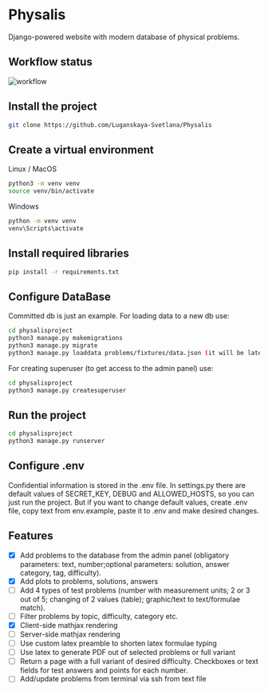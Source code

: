# Physalis
Django-powered website with modern database of physical problems. 

## Workflow status
![workflow](https://github.com/Luganskaya-Svetlana/Physalis/actions/workflows/python-package.yml/badge.svg)

## Install the project
```bash 
git clone https://github.com/Luganskaya-Svetlana/Physalis
```

## Create a virtual environment
Linux / MacOS

```bash
python3 -m venv venv
source venv/bin/activate
```

Windows

```bash
python -m venv venv
venv\Scripts\activate
```

## Install required libraries
```bash
pip install -r requirements.txt
```

## Configure DataBase
Committed db is just an example. 
For loading data to a new db use:
```bash
cd physalisproject
python3 manage.py makemigrations
python3 manage.py migrate
python3 manage.py loaddata problems/fixtures/data.json (it will be later)
```
For creating superuser (to get access to the admin panel) use:
```bash
cd physalisproject
python3 manage.py createsuperuser
```

## Run the project 
```bash
cd physalisproject
python3 manage.py runserver
```

## Configure .env
Confidential information is stored in the .env file.
In settings.py there are default values of SECRET_KEY, DEBUG and ALLOWED_HOSTS, so you can just run the project. But if you want to change default values, create .env file, copy text from env.example, paste it to .env and make desired changes.

## Features
- [x] Add problems to the database from the admin panel (obligatory parameters: text, number;optional parameters: solution, answer category, tag, difficulty).
- [x] Add plots to problems, solutions, answers
- [ ] Add 4 types of test problems (number with measurement units; 2 or 3 out of 5; changing of 2 values (table); graphic/text to text/formulae match).
- [ ] Filter problems by topic, difficulty, category etc.
- [x] Client-side mathjax rendering
- [ ] Server-side mathjax rendering
- [ ] Use custom latex preamble to shorten latex formulae typing
- [ ] Use latex to generate PDF out of selected problems or full variant
- [ ] Return a page with a full variant of desired difficulty. Checkboxes or text fields for test answers and points for each number.
- [ ] Add/update problems from terminal via ssh from text file

